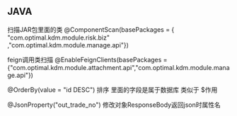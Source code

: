## JAVA

扫描JAR包里面的类
@ComponentScan(basePackages = { "com.optimal.kdm.module.risk.biz" ,"com.optimal.kdm.module.manage.api"})

feign调用类扫描
@EnableFeignClients(basePackages = {"com.optimal.kdm.module.attachment.api","com.optimal.kdm.module.manage.api"})

@OrderBy(value = "id DESC") 排序 里面的字段是属于数据库 类似于 $作用

@JsonProperty("out_trade_no") 修改对象ResponseBody返回json时属性名